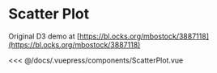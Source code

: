 # Scatter Plot

Original D3 demo at [https://bl.ocks.org/mbostock/3887118](https://bl.ocks.org/mbostock/3887118)

<scatter-plot/>

<<< @/docs/.vuepress/components/ScatterPlot.vue